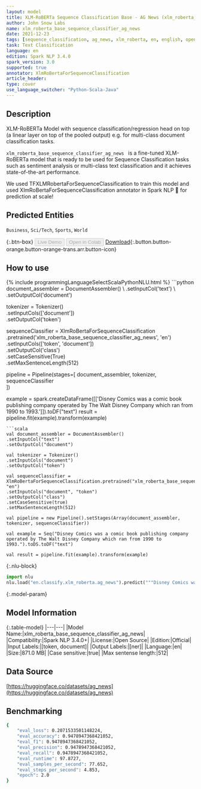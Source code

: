 ```yaml
---
layout: model
title: XLM-RoBERTa Sequence Classification Base - AG News (xlm_roberta_base_sequence_classifier_ag_news)
author: John Snow Labs
name: xlm_roberta_base_sequence_classifier_ag_news
date: 2021-12-23
tags: [sequence_classification, ag_news, xlm_roberta, en, english, open_source]
task: Text Classification
language: en
edition: Spark NLP 3.4.0
spark_version: 3.0
supported: true
annotator: XlmRoBertaForSequenceClassification
article_header:
type: cover
use_language_switcher: "Python-Scala-Java"
---
```


## Description

XLM-RoBERTa Model with sequence classification/regression head on top (a linear layer on top of the pooled output) e.g. for multi-class document classification tasks.

`xlm_roberta_base_sequence_classifier_ag_news ` is a fine-tuned XLM-RoBERTa model that is ready to be used for Sequence Classification tasks such as sentiment analysis or multi-class text classification and it achieves state-of-the-art performance. 

We used TFXLMRobertaForSequenceClassification to train this model and used XlmRoBertaForSequenceClassification annotator in Spark NLP 🚀 for prediction at scale!

## Predicted Entities

`Business`, `Sci/Tech`, `Sports`, `World`

{:.btn-box}
<button class="button button-orange" disabled>Live Demo</button>
<button class="button button-orange" disabled>Open in Colab</button>
[Download](https://s3.amazonaws.com/auxdata.johnsnowlabs.com/public/models/xlm_roberta_base_sequence_classifier_ag_news_en_3.4.0_3.0_1640257390190.zip){:.button.button-orange.button-orange-trans.arr.button-icon}

## How to use



<div class="tabs-box" markdown="1">
{% include programmingLanguageSelectScalaPythonNLU.html %}
```python
document_assembler = DocumentAssembler() \
.setInputCol('text') \
.setOutputCol('document')

tokenizer = Tokenizer() \
.setInputCols(['document']) \
.setOutputCol('token')

sequenceClassifier = XlmRoBertaForSequenceClassification \
.pretrained('xlm_roberta_base_sequence_classifier_ag_news', 'en') \
.setInputCols(['token', 'document']) \
.setOutputCol('class') \
.setCaseSensitive(True) \
.setMaxSentenceLength(512)

pipeline = Pipeline(stages=[
document_assembler, 
tokenizer,
sequenceClassifier    
])

example = spark.createDataFrame([['Disney Comics was a comic book publishing company operated by The Walt Disney Company which ran from 1990 to 1993.']]).toDF("text")
result = pipeline.fit(example).transform(example)
```
```scala
val document_assembler = DocumentAssembler() 
.setInputCol("text") 
.setOutputCol("document")

val tokenizer = Tokenizer() 
.setInputCols("document") 
.setOutputCol("token")

val sequenceClassifier = XlmRoBertaForSequenceClassification.pretrained("xlm_roberta_base_sequence_classifier_ag_news", "en")
.setInputCols("document", "token")
.setOutputCol("class")
.setCaseSensitive(true)
.setMaxSentenceLength(512)

val pipeline = new Pipeline().setStages(Array(document_assembler, tokenizer, sequenceClassifier))

val example = Seq("Disney Comics was a comic book publishing company operated by The Walt Disney Company which ran from 1990 to 1993.").toDS.toDF("text")

val result = pipeline.fit(example).transform(example)
```


{:.nlu-block}
```python
import nlu
nlu.load("en.classify.xlm_roberta.ag_news").predict("""Disney Comics was a comic book publishing company operated by The Walt Disney Company which ran from 1990 to 1993.""")
```

</div>

{:.model-param}
## Model Information

{:.table-model}
|---|---|
|Model Name:|xlm_roberta_base_sequence_classifier_ag_news|
|Compatibility:|Spark NLP 3.4.0+|
|License:|Open Source|
|Edition:|Official|
|Input Labels:|[token, document]|
|Output Labels:|[ner]|
|Language:|en|
|Size:|871.0 MB|
|Case sensitive:|true|
|Max sentense length:|512|

## Data Source

[https://huggingface.co/datasets/ag_news](https://huggingface.co/datasets/ag_news)

## Benchmarking

```bash
{
	"eval_loss": 0.2071533501148224,
	"eval_accuracy": 0.9478947368421052,
	"eval_f1": 0.9478947368421052,
	"eval_precision": 0.9478947368421052,
	"eval_recall": 0.9478947368421052,
	"eval_runtime": 97.8727,
	"eval_samples_per_second": 77.652,
	"eval_steps_per_second": 4.853,
	"epoch": 2.0
}
```